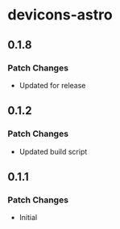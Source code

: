 # devicons-astro

## 0.1.8

### Patch Changes

- Updated for release

## 0.1.2

### Patch Changes

- Updated build script

## 0.1.1

### Patch Changes

- Initial
